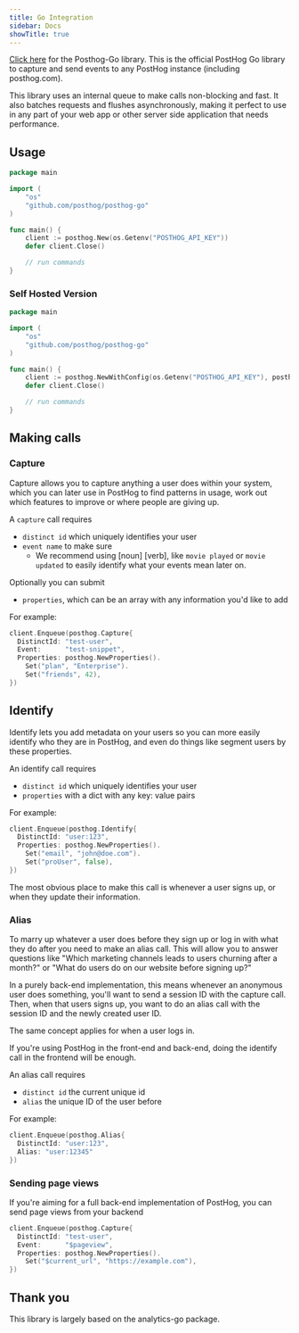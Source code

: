 ```yaml
---
title: Go Integration
sidebar: Docs
showTitle: true
---
```


[Click here](https://github.com/PostHog/posthog-go) for the Posthog-Go library. This is the official PostHog Go library to capture and send events to any PostHog instance (including posthog.com).

This library uses an internal queue to make calls non-blocking and fast. It also batches requests and flushes asynchronously, making it perfect to use in any part of your web app or other server side application that needs performance.

## Usage

```go
package main

import (
    "os"
    "github.com/posthog/posthog-go"
)

func main() {
    client := posthog.New(os.Getenv("POSTHOG_API_KEY"))
    defer client.Close()

    // run commands
}
```

### Self Hosted Version
```go
package main

import (
    "os"
    "github.com/posthog/posthog-go"
)

func main() {
    client := posthog.NewWithConfig(os.Getenv("POSTHOG_API_KEY"), posthog.Config{Endpoint:"https://your.posthog.endpoint"})
    defer client.Close()

    // run commands
}
```

## Making calls

### Capture

Capture allows you to capture anything a user does within your system, which you can later use in PostHog to find patterns in usage, work out which features to improve or where people are giving up.

A `capture` call requires

* `distinct id` which uniquely identifies your user
* `event name` to make sure
  * We recommend using [noun] [verb], like `movie played` or `movie updated` to easily identify what your events mean later on.

Optionally you can submit

* `properties`, which can be an array with any information you'd like to add

For example:
```go
client.Enqueue(posthog.Capture{
  DistinctId: "test-user",
  Event:      "test-snippet",
  Properties: posthog.NewProperties().
    Set("plan", "Enterprise").
    Set("friends", 42),
})
```

## Identify

Identify lets you add metadata on your users so you can more easily identify who they are in PostHog, and even do things like segment users by these properties.

An identify call requires

* `distinct id` which uniquely identifies your user
* `properties` with a dict with any key: value pairs

For example:

```go
client.Enqueue(posthog.Identify{
  DistinctId: "user:123",
  Properties: posthog.NewProperties().
    Set("email", "john@doe.com").
    Set("proUser", false),
})
```

The most obvious place to make this call is whenever a user signs up, or when they update their information.

### Alias

To marry up whatever a user does before they sign up or log in with what they do after you need to make an alias call. This will allow you to answer questions like "Which marketing channels leads to users churning after a month?" or "What do users do on our website before signing up?"

In a purely back-end implementation, this means whenever an anonymous user does something, you'll want to send a session ID with the capture call. Then, when that users signs up, you want to do an alias call with the session ID and the newly created user ID.

The same concept applies for when a user logs in.

If you're using PostHog in the front-end and back-end, doing the identify call in the frontend will be enough.

An alias call requires

* `distinct id` the current unique id
* `alias` the unique ID of the user before

For example:

```go
client.Enqueue(posthog.Alias{
  DistinctId: "user:123",
  Alias: "user:12345"
})
```
### Sending page views

If you're aiming for a full back-end implementation of PostHog, you can send page views from your backend

```go
client.Enqueue(posthog.Capture{
  DistinctId: "test-user",
  Event:      "$pageview",
  Properties: posthog.NewProperties().
    Set("$current_url", "https://example.com"),
})
```

## Thank you

This library is largely based on the analytics-go package.

